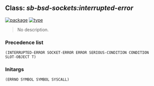 ## Class: ***sb-bsd-sockets:interrupted-error***
[![package](https://img.shields.io/badge/Package-SB--BSD--SOCKETS-5f9ea0.svg?style=social&colorA=999999)](../) [![type](https://img.shields.io/badge/Type-Class-5f9ea0.svg?style=social&colorA=999999)](../#class) 

> No description.

### Precedence list
```
(INTERRUPTED-ERROR SOCKET-ERROR ERROR SERIOUS-CONDITION CONDITION SLOT-OBJECT T)
```
### Initargs
```
(ERRNO SYMBOL SYMBOL SYSCALL)
```
